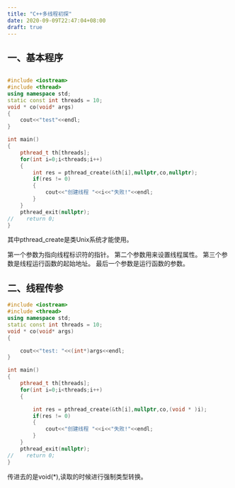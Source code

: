 ```yaml
---
title: "C++多线程初探"
date: 2020-09-09T22:47:04+08:00
draft: true
---
```


## 一、基本程序

```cpp

#include <iostream>
#include <thread>
using namespace std;
static const int threads = 10;
void * co(void* args)
{
    cout<<"test"<<endl;
}

int main()
{
    pthread_t th[threads];
    for(int i=0;i<threads;i++)
    {
        int res = pthread_create(&th[i],nullptr,co,nullptr);
        if(res != 0)
        {
            cout<<"创建线程 "<<i<<"失败!"<<endl;
        }
    }
    pthread_exit(nullptr);
//    return 0;
}

```

其中pthread_create是类Unix系统才能使用。

第一个参数为指向线程标识符的指针。
第二个参数用来设置线程属性。
第三个参数是线程运行函数的起始地址。
最后一个参数是运行函数的参数。


## 二、线程传参

```cpp
#include <iostream>
#include <thread>
using namespace std;
static const int threads = 10;
void * co(void* args)
{

    cout<<"test: "<<(int*)args<<endl;
}

int main()
{
    pthread_t th[threads];
    for(int i=0;i<threads;i++)
    {

        int res = pthread_create(&th[i],nullptr,co,(void * )i);
        if(res != 0)
        {
            cout<<"创建线程 "<<i<<"失败!"<<endl;
        }
    }
    pthread_exit(nullptr);
//    return 0;
}

```

传进去的是void(*),读取的时候进行强制类型转换。

